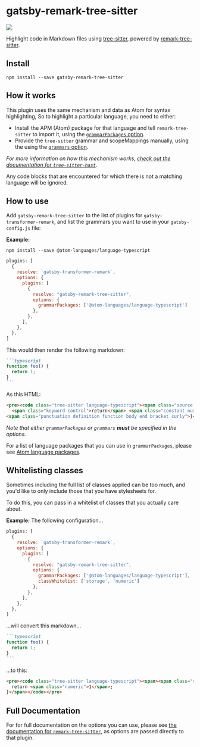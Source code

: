 # gatsby-remark-tree-sitter

[![](https://img.shields.io/npm/v/gatsby-remark-tree-sitter.svg)](https://www.npmjs.com/package/gatsby-remark-tree-sitter)

Highlight code in Markdown files using
[tree-sitter](https://github.com/tree-sitter/tree-sitter), powered by [remark-tree-sitter](https://github.com/samlanning/remark-tree-sitter).

## Install

```
npm install --save gatsby-remark-tree-sitter
```

## How it works

This plugin uses the same mechanism and data as Atom for syntax highlighting,
So to highlight a particular language, you need to either:

* Install the APM (Atom) package for that language and tell `remark-tree-sitter`
  to import it, using the [`grammarPackages` option](https://github.com/samlanning/remark-tree-sitter#optionsgrammarpackages).
* Provide the `tree-sitter` grammar and scopeMappings manually,
  using the using the [`grammars` option](https://github.com/samlanning/remark-tree-sitter#optionsgrammars).

*For more information on how this mechanism works,
[check out the documentation for `tree-sitter-hast`](https://github.com/samlanning/tree-sitter-hast#scope-mappings).*

Any code blocks that are encountered for which there is not a matching language will be ignored.

## How to use

Add `gatsby-remark-tree-sitter` to the list of plugins for `gatsby-transformer-remark`,
and list the grammars you want to use in your `gatsby-config.js` file:

**Example:**

```
npm install --save @atom-languages/language-typescript
```

```js
plugins: [
  {
    resolve: `gatsby-transformer-remark`,
    options: {
      plugins: [
        {
          resolve: "gatsby-remark-tree-sitter",
          options: {
            grammarPackages: ['@atom-languages/language-typescript']
          },
        },
      ],
    },
  },
]
```

This would then render the following markdown:

````markdown
```typescript
function foo() {
  return 1;
}
```
````

As this HTML:

```html
<pre><code class="tree-sitter language-typescript"><span class="source ts"><span class="storage type function">function</span> <span class="entity name function">foo</span><span class="punctuation definition parameters begin bracket round">(</span><span class="punctuation definition parameters end bracket round">)</span> <span class="punctuation definition function body begin bracket curly">{</span>
  <span class="keyword control">return</span> <span class="constant numeric">1</span><span class="punctuation terminator statement semicolon">;</span>
<span class="punctuation definition function body end bracket curly">}</span></span></code></pre>
```

*Note that either `grammarPackages` or `grammars` **must** be specified in the options.*

For a list of language packages that you can use in `grammarPackages`, please see [Atom language packages](https://github.com/samlanning/remark-tree-sitter#atom-language-packages).

## Whitelisting classes

Sometimes including the full list of classes applied can be too much,
and you'd like to only include those that you have stylesheets for.

To do this, you can pass in a whitelist of classes that you actually care about.

**Example:** The following configuration...

```js
plugins: [
  {
    resolve: `gatsby-transformer-remark`,
    options: {
      plugins: [
        {
          resolve: "gatsby-remark-tree-sitter",
          options: {
            grammarPackages: ['@atom-languages/language-typescript'],
            classWhitelist: ['storage', 'numeric']
          },
        },
      ],
    },
  },
]
```

...will convert this markdown...

````md
```typescript
function foo() {
  return 1;
}
```
````

...to this:

```html
<pre><code class="tree-sitter language-typescript"><span><span class="storage">function</span> foo() {
  return <span class="numeric">1</span>;
}</span></code></pre>
```

## Full Documentation

For for full documentation on the options you can use, please see [the documentation for `remark-tree-sitter`](https://github.com/samlanning/remark-tree-sitter#api), as options are passed directly to that plugin.
